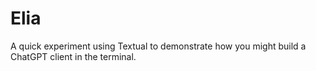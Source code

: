 # Elia

A quick experiment using Textual to demonstrate how you might
build a ChatGPT client in the terminal.
